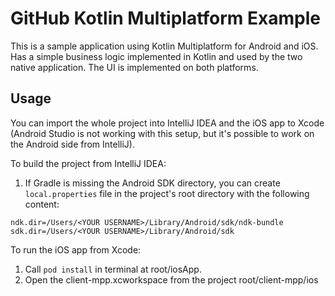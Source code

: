 # GitHub Kotlin Multiplatform Example

This is a sample application using Kotlin Multiplatform for Android and iOS. Has a simple business logic implemented in Kotlin and used by the two native application. The UI is implemented on both platforms.

## Usage
You can import the whole project into IntelliJ IDEA and the iOS app to Xcode (Android Studio is not working with this setup, but it's possible to work on the Android side from IntelliJ).

To build the project from IntelliJ IDEA:
1. If Gradle is missing the Android SDK directory, you can create `local.properties` file in the project's root directory with the following content:
```
ndk.dir=/Users/<YOUR USERNAME>/Library/Android/sdk/ndk-bundle
sdk.dir=/Users/<YOUR USERNAME>/Library/Android/sdk
```

To run the iOS app from Xcode:
1. Call `pod install` in terminal at root/iosApp.
2. Open the client-mpp.xcworkspace from the project root/client-mpp/ios